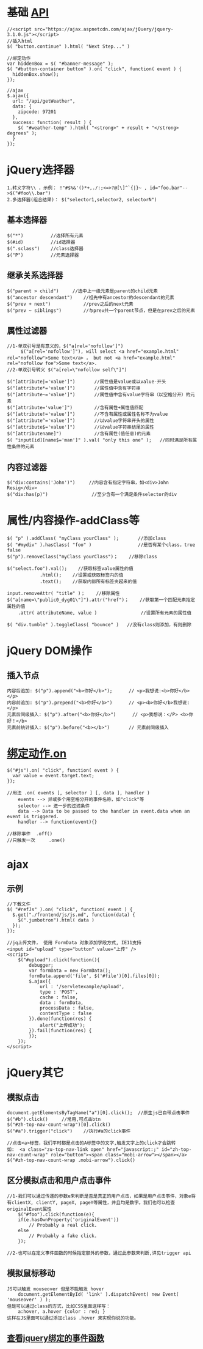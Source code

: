 # 基础 [API](http://api.jquery.com/)
	//<script src="https://ajax.aspnetcdn.com/ajax/jQuery/jquery-3.1.0.js"></script>
	//插入html
	$( "button.continue" ).html( "Next Step..." )

	//绑定动作
	var hiddenBox = $( "#banner-message" );
	$( "#button-container button" ).on( "click", function( event ) {
	  hiddenBox.show();
	});

	//ajax
	$.ajax({
	  url: "/api/getWeather",
	  data: {
	    zipcode: 97201
	  },
	  success: function( result ) {
	    $( "#weather-temp" ).html( "<strong>" + result + "</strong> degrees" );
	  }
	});

# jQuery选择器
    1.转义字符\\ ，示例： !"#$%&'()*+,./:;<=>?@[\]^`{|}~ , id="foo.bar"-->$("#foo\\.bar")
    2.多选择器(组合结果)： $("selector1,selector2, selectorN")
## 基本选择器
    $("*")          //选择所有元素
    $(#id)          //id选择器
    $(".sclass")    //class选择器
    $("P")          //元素选择器
## 继承关系选择器
    $("parent > child")     //选中上一级元素是parent的child元素
    $("ancestor descendant")    //祖先中有ancestor的descendant的元素
    $("prev + next")            //prev之后的next元素
    $("prev ~ siblings")        //与prev共一个parent节点，但是在prev之后的元素
## 属性过滤器
    //1-单双引号是有意义的，$("a[rel='nofollow']")
         $("a[rel='nofollow']"), will select <a href="example.html" rel="nofollow">Some text</a> ， but not <a href="example.html" rel="nofollow foe">Some text</a>.
    //2-单双引号转义 $("a[rel=\"nofollow self\"]")

    $("[attribute|='value']")       //属性值是value或以value-开头
    $("[attribute*='value']")       //属性值中含有字符串
    $("[attribute~='value']")       //属性值中含有value字符串（以空格分开）的元素
    $("[attribute='value']")        //含有属性+属性值匹配
    $("[attribute!='value']")       //不含有属性或属性名称不为value
    $("[attribute^='value']")       //以value字符串开头的属性
    $("[attribute$='value']")       //以value字符串结尾的属性
    $("[attributename]")            //含有属性(值任意)的元素
    $( "input[id][name$='man']" ).val( "only this one" );   //同时满足所有属性条件的元素
## 内容过滤器
    $("div:contains('John')")     //内容含有指定字符串，如<div>John Resig</div>
    $("div:has(p)")                //至少含有一个满足条件selector的div

# 属性/内容操作-addClass等
    $( "p" ).addClass( "myClass yourClass" );       //添加class
    $( "#mydiv" ).hasClass( "foo" )                 //是否有某个class，true false
    $("p").removeClass("myClass yourClass")；    //移除class

    $("select.foo").val();    //获取标签value属性的值
				.html();    //设置或获取标签内的值
				.text();	//获取内部所有标签夹起来的值
	
    input.removeAttr( "title" )；    //移除属性
    $("a[name=\"public0_dyg01\"]").attr("href")；    //获取第一个匹配元素指定属性的值
		.attr( attributeName, value )                //设置所有元素的属性值

    $( "div.tumble" ).toggleClass( "bounce" )   //没有class则添加，有则删除

# jQuery DOM操作
## 插入节点
	内容后追加: $("p").append("<b>你好</b>");		// <p>我想说:<b>你好</b></p>
	内容前追加: $("p").prepend("<b>你好</b>")		// <p><b>你好</b>我想说: </p>
	元素后同级插入: $("p").after("<b>你好</b>")		// <p>我想说：</P> <b>你好！</b>
	元素前统计插入: $("p").before("<b></b>") 		// 元素前同级插入

# [绑定动作.on](http://api.jquery.com/on/)
	$("#js").on( "click", function( event ) {
	  var value = event.target.text;
	});
    
	//用法 .on( events [, selector ] [, data ], handler )
		events --> 异或多个用空格分开的事件名称，如"click"等
		selector --> 进一步的过滤条件
		data --> Data to be passed to the handler in event.data when an event is triggered.
		handler --> function(event){}
    
	//移除事件	.off()
	//只触发一次 	.one()

# ajax
## 示例
	//下载文件
	$( "#refJs" ).on( "click", function( event ) {
	  $.get("./frontend/js/js.md", function(data) { 
	    $(".jumbotron").html( data )
	  });
	});
	
	//jq上传文件， 使用 FormData 对象添加字段方式, IE11支持
	<input id="upload" type="button" value="上传" />
	<script>
		$("#upload").click(function(){
			debugger;
			var formData = new FormData();
			formData.append('file', $('#file')[0].files[0]);
			$.ajax({
				url : '/servletexample/upload',
				type : 'POST',
				cache : false,
				data : formData,
				processData : false,
				contentType : false
			}).done(function(res) {
				alert("上传成功");
			}).fail(function(res) {
			});
		});
	</script>

# jQuery其它
## 模拟点击
	document.getElementsByTagName("a")[0].click();	//原生js已自带点击事件
	$("#b").click()		//常用,可点击btn
	$("#zh-top-nav-count-wrap")[0].click()
	$("#a").trigger("click")	//执行#a的click事件
	
	//点击<a>标签，我们平时都是点击的A标签中的文字,触发文字上的click才会跳转
	如:  <a class="zu-top-nav-link open" href="javascript:;" id="zh-top-nav-count-wrap" role="button"><span class="mobi-arrow"></span></a>
	$("#zh-top-nav-count-wrap .mobi-arrow").click()

## 区分模拟点击和用户点击事件
	//1-我们可以通过传递的参数e来判断是否是真正的用户点击，如果是用户点击事件，对象e将有clientX, clientY, pageX, pageY等属性，并且均是数字。我们也可以检查originalEvent属性
		$("#foo").click(function(e){  
		if(e.hasOwnProperty('originalEvent'))  
			// Probably a real click.  
		else  
			// Probably a fake click.  
		}); 
	
	//2-也可以在定义事件函数的时候指定额外的参数，通过此参数来判断,详见trigger api

## 模拟鼠标移动
    JS可以触发 mouseover 但是不能触发 hover
        document.getElementById( 'link' ).dispatchEvent( new Event( 'mouseover' ) );
    但是可以通过class的方式，比如CSS里面这样写：
        a:hover, a.hover {color : red; }
    这样在JS里面可以通过添加class .hover 来实现你说的功能。

## [查看jquery绑定的事件函数](http://sudodev.cn/detect-jquery-event-function-define/)
	
